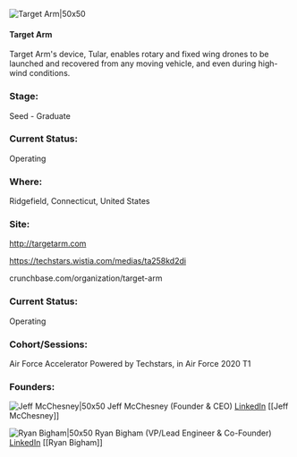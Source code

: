 

![Target Arm|50x50](https://apimg.techstars.com/connect/images/image_files/5ea0527934a60d0445000001/original/Truck_Breech_Capture_Drone.png)

#### Target Arm
Target Arm's device, Tular, enables rotary and fixed wing drones to be launched and recovered from any moving vehicle, and even during high-wind conditions.

### Stage: 
Seed - Graduate 

### Current Status: 
Operating

### Where:
Ridgefield, Connecticut, United States

### Site:
http://targetarm.com

https://techstars.wistia.com/medias/ta258kd2di

crunchbase.com/organization/target-arm

### Current Status: 
Operating

### Cohort/Sessions: 
Air Force Accelerator Powered by Techstars, in Air Force 2020 T1

### Founders: 

![Jeff McChesney|50x50](https://apimg.techstars.com/connect/images/image_files/5ea051afa36c115d3b000134/original/Airforce-104.jpg) Jeff McChesney (Founder & CEO) [LinkedIn](https://linkedin.com/in/jeffreymcchesney) [[Jeff McChesney]]

![Ryan Bigham|50x50](http://s3.amazonaws.com/ts-accel-connect-uploads/images/image_files/5eb9862ba36c116eba00005f/original/Ryan_Head_Shot.jpg) Ryan Bigham (VP/Lead Engineer & Co-Founder) [LinkedIn](https://linkedin.com/in/ryan-bigham-09159319) [[Ryan Bigham]]


